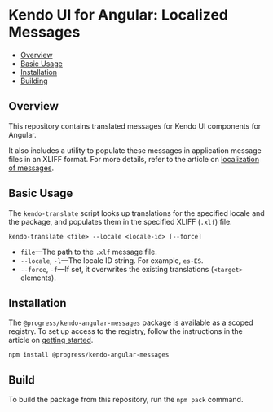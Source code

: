 # Kendo UI for Angular: Localized Messages

* [Overview](https://github.com/telerik/kendo-angular-messages#overview)
* [Basic Usage](https://github.com/telerik/kendo-angular-messages#basic-usage)
* [Installation](https://github.com/telerik/kendo-angular-messages#installation)
* [Building](https://github.com/telerik/kendo-angular-messages#building)

## Overview

This repository contains translated messages for Kendo UI components for Angular.

It also includes a utility to populate these messages in application message files in an XLIFF format. For more details, refer to the article on [localization of messages](http://www.telerik.com/kendo-angular-ui/compontents/localization).

## Basic Usage

The `kendo-translate` script looks up translations for the specified locale and the package, and populates them in the specified XLIFF (`.xlf`) file.

```
kendo-translate <file> --locale <locale-id> [--force]
```

* `file`&mdash;The path to the `.xlf` message file.
* `--locale`, `-l`&mdash;The locale ID string. For example, `es-ES`.
* `--force`, `-f`&mdash;If set, it overwrites the existing translations (`<target>` elements).

## Installation

The `@progress/kendo-angular-messages` package is available as a scoped registry. To set up access to the registry, follow the instructions in the article on [getting started](http://www.telerik.com/kendo-angular-ui/getting-started/).

```
npm install @progress/kendo-angular-messages
```

## Build

To build the package from this repository, run the `npm pack` command.
